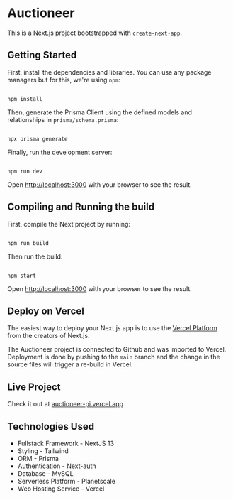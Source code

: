 # Auctioneer

This is a [Next.js](https://nextjs.org/) project bootstrapped with [`create-next-app`](https://github.com/vercel/next.js/tree/canary/packages/create-next-app).

## Getting Started

First, install the dependencies and libraries. You can use any package managers but for this, we're using `npm`:

```

npm install

```

Then, generate the Prisma Client using the defined models and relationships in `prisma/schema.prisma`:

```

npx prisma generate

```

Finally, run the development server:

```

npm run dev

```

Open [http://localhost:3000](http://localhost:3000) with your browser to see the result.

## Compiling and Running the build

First, compile the Next project by running:

```

npm run build

```

Then run the build:

```

npm start

```

Open [http://localhost:3000](http://localhost:3000) with your browser to see the result.

## Deploy on Vercel

The easiest way to deploy your Next.js app is to use the [Vercel Platform](https://vercel.com/new?utm_medium=default-template&filter=next.js&utm_source=create-next-app&utm_campaign=create-next-app-readme) from the creators of Next.js.

The Auctioneer project is connected to Github and was imported to Vercel. Deployment is done by pushing to the `main` branch and the change in the source files will trigger a re-build in Vercel.

## Live Project

Check it out at [auctioneer-pi.vercel.app](https://auctioneer-pi.vercel.app/)

## Technologies Used

- Fullstack Framework - NextJS 13
- Styling - Tailwind
- ORM - Prisma
- Authentication - Next-auth
- Database - MySQL
- Serverless Platform - Planetscale
- Web Hosting Service - Vercel
